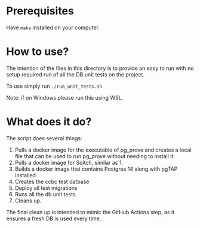 # Prerequisites

Have `make` installed on your computer.

# How to use?

The intention of the files in this directory is to provide an easy to run with no setup required run of all the DB unit tests on the project.

To use simply run `./run_unit_tests.sh`

Note: if on Windows please run this using WSL.

# What does it do?

The script does several things:

1. Pulls a docker image for the executable of pg_prove and creates a local file that can be used to run pg_prove without needing to install it.
2. Pulls a docker image for Sqitch, similar as 1.
3. Builds a docker image that contains Postgres 14 along with pgTAP installed.
4. Creates the ccbc test datbase
5. Deploy all test migrations
6. Runs all the db unit tests.
7. Cleans up.

The final clean up is intended to mimic the GitHub Actions step, as it ensures a fresh DB is used every time.
